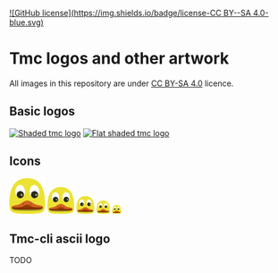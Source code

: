 [![GitHub license](https://img.shields.io/badge/license-CC BY--SA 4.0-blue.svg)](LICENSE.md?raw=true)

Tmc logos and other artwork
===========================

All images in this repository are under [CC BY-SA 4.0](http://creativecommons.org/licenses/by-sa/4.0/) licence.

## Basic logos

[![Shaded tmc logo](https://rawgit.com/testmycode/duckling/master/logo_gradient.svg)](logo_gradient.svg)
[![Flat shaded tmc logo](https://rawgit.com/testmycode/duckling/master/logo_plain.svg)](logo_plain.svg)

## Icons
![Flat shaded tmc logo](icons/logo_plain_icon64.png)
![Flat shaded tmc logo](icons/logo_plain_icon48.png)
![Flat shaded tmc logo](icons/logo_plain_icon32.png)
![Flat shaded tmc logo](icons/logo_plain_icon24.png)
![Flat shaded tmc logo](icons/logo_plain_icon16.png)

## Tmc-cli ascii logo

TODO
